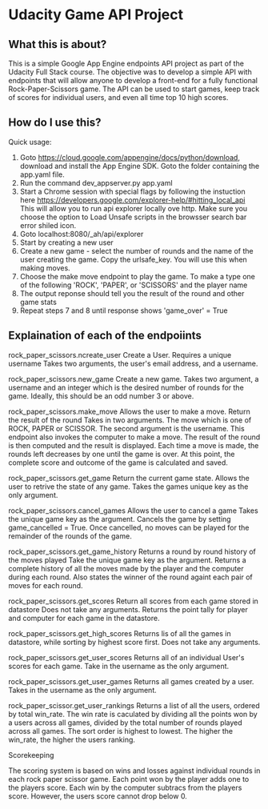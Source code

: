 # Udacity Game API Project

What this is about?
-------------------

This is a simple Google App Engine endpoints API project as part of the Udacity Full Stack course. The objective was to develop a simple API with endpoints that will allow anyone to develop a front-end for a fully functional Rock-Paper-Scissors game. The API can be used to start games, keep track of scores for individual users, and even all time top 10 high scores.



How do I use this?
------------------

Quick usage:
1. Goto https://cloud.google.com/appengine/docs/python/download, download and install the App Engine SDK.
Goto the folder containing the app.yaml file.
2. Run the command dev_appserver.py app.yaml
3. Start a Chrome session with special flags by following the instuction here https://developers.google.com/explorer-help/#hitting_local_api
This will allow you to run api explorer locally ove http. Make sure you choose the option to Load Unsafe scripts in the browsser search bar error shiled icon.
4. Goto localhost:8080/_ah/api/explorer
5. Start by creating a new user
6. Create a new game - select the number of rounds and the name of the user creating the game. Copy the urlsafe_key. You will use this when making moves.
7. Choose the make move endpoint to play the game. To make a type one of the following 'ROCK', 'PAPER', or 'SCISSORS' and the player name
8. The output reponse should tell you the result of the round and other game stats
9. Repeat steps 7 and 8 until response shows 'game_over' = True

Explaination of each of the endpoiints
--------------------------------------

rock_paper_scissors.ncreate_user
	Create a User. Requires a unique username
	Takes two arguments, the user's email address, and a username.

rock_paper_scissors.new_game
	Create a new game.
	Takes two argument, a username and an integer which is the desired number of rounds for the game. Ideally, this should be an odd number 3 or above.

rock_paper_scissors.make_move
	Allows the user to make a move. Return the result of the round
	Takes in two arguments. The move which is one of ROCK, PAPER or SCISSOR. The second argument is the username. This endpoint also invokes the computer to make a move. The result of the round is then computed and the result is displayed. Each time a move is made, the rounds left decreases by one until the game is over. At this point, the complete score and outcome of the game is calculated and saved.

rock_paper_scissors.get_game
	Return the current game state.
	Allows the user to retrive the state of any game. Takes the games unique key as the only argument.

rock_paper_scissors.cancel_games
	Allows the user to cancel a game
	Takes the unique game key as the argument. Cancels the game by setting game_cancelled = True. Once cancelled, no moves can be played for the remainder of the rounds of the game.

rock_paper_scissors.get_game_history
	Returns a round by round history of the moves played
	Take the unique game key as the argument. Returns a complete history of all the moves made by the player and the computer during each round. Also states the winner of the round againt each pair of moves for each round.

rock_paper_scissors.get_scores
	Return all scores from each game stored in datastore
	Does not take any arguments. Returns the point tally for player and computer for each game in the datastore.

rock_paper_scissors.get_high_scores
	Returns lis of all the games in datastore, while sorting by highest score first.
	Does not take any arguments.

rock_paper_scissors.get_user_scores
	Returns all of an individual User's scores for each game. Take in the username as the only argument.

rock_paper_scissors.get_user_games
	Returns all games created by a user. Takes in the username as the only argument.

rock_paper_scissor.get_user_rankings
	Returns a list of all the users, ordered by total win_rate. The win rate is caculated by dividing all the points won by a users across all games, divided by the total number of rounds played across all games. The sort order is highest to lowest. The higher the win_rate, the higher the users ranking.

Scorekeeping

The scoring system is based on wins and losses against individual rounds in each rock paper scissor game. Each point won by the player adds one to the players score. Each win by the computer subtracs from the players score. However, the users score cannot drop below 0.
